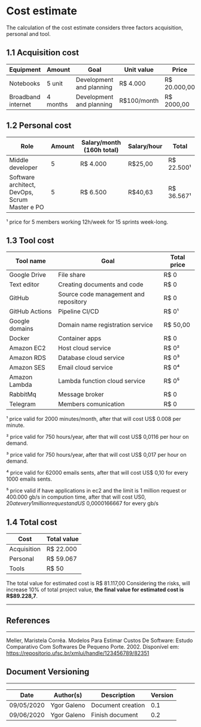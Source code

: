# Cost estimate

The calculation of the cost estimate considers three factors acquisition, personal and tool.

## 1.1 Acquisition cost

|           Equipment|           Amount|                           Goal|       Unit value|            Price|
|--------------------|-----------------|-------------------------------|-----------------|-----------------|
|           Notebooks|           5 unit|       Development and planning|         R$ 4.000|     R$ 20.000,00|
|  Broadband internet|         4 months|       Development and planning|      R$100/month|       R$ 2000,00|

## 1.2 Personal cost

|                                            Role|     Amount| Salary/month (160h total)| Salary/hour|      Total|
|------------------------------------------------|-----------|--------------------------|------------|-----------|
|                                Middle developer|          5|                  R$ 4.000|     R$25,00| R$ 22.500¹|
|   Software architect, DevOps, Scrum Master e PO|          5|                  R$ 6.500|     R$40,63| R$ 36.567¹|

¹ price for 5 members working 12h/week for 15 sprints week-long.

## 1.3 Tool cost

|          Tool name|                                  Goal| Total price|
|-------------------|--------------------------------------|------------|
|       Google Drive|                            File share|        R$ 0|
|        Text editor|           Creating documents and code|        R$ 0|
|             GitHub| Source code management and repository|        R$ 0|
|     GitHub Actions|                        Pipeline CI/CD|       R$ 0¹|
|     Google domains|      Domain name registration service|    R$ 50,00|
|             Docker|                        Container apps|        R$ 0|
|         Amazon EC2|                    Host cloud service|       R$ 0²|
|         Amazon RDS|                Database cloud service|       R$ 0³|
|         Amazon SES|                   Email cloud service|       R$ 0⁴|
|      Amazon Lambda|         Lambda function cloud service|       R$ 0⁵|
|           RabbitMq|                        Message broker|        R$ 0|
|           Telegram|                  Members comunication|        R$ 0|

¹ price valid for 2000 minutes/month, after that will cost US$ 0.008 per minute.

² price valid for 750 hours/year, after that will cost US$ 0,0116 per hour on demand.

³ price valid for 750 hours/year, after that will cost US$ 0,017 per hour on demand.

⁴ price valid for 62000 emails sents, after that will cost US$ 0,10 for every 1000 emails sents.

⁵ price valid if have applications in ec2 and the limit is 1 million request or 400.000 gb/s in compution time, 
after that will cost US$0,20 at every 1 million request and US$ 0,0000166667 for every gb/s


## 1.4 Total cost

|        Cost| Total value|
|------------|------------|
| Acquisition|   R$ 22.000|
|    Personal|   R$ 59.067|
|       Tools|       R$ 50|

The total value for estimated cost is R$ 81.117,00
Considering the risks, will increase 10% of total project value, **the final value for estimated cost is R$89.228,7**.

---
## References
---
Meller, Maristela Corrêa. Modelos Para Estimar Custos De Software: Estudo Comparativo Com Softwares De Pequeno Porte. 2002. Disponível em: https://repositorio.ufsc.br/xmlui/handle/123456789/82351



## Document Versioning

---
|    Date    | Author(s) |             Description             |    Version    |
|------------|---------|-------------------------------------|-------------|
|  09/05/2020| Ygor Galeno |                    Document creation| 0.1 |
|  09/06/2020| Ygor Galeno |                    Finish document|  0.2 |
